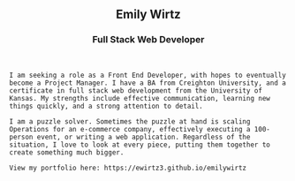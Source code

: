 <h2 align="center">Emily Wirtz</h2>
<h3 align="center">Full Stack Web Developer</h3>
<br/>

    I am seeking a role as a Front End Developer, with hopes to eventually become a Project Manager. I have a BA from Creighton University, and a certificate in full stack web development from the University of Kansas. My strengths include effective communication, learning new things quickly, and a strong attention to detail.

    I am a puzzle solver. Sometimes the puzzle at hand is scaling Operations for an e-commerce company, effectively executing a 100-person event, or writing a web application. Regardless of the situation, I love to look at every piece, putting them together to create something much bigger.

    View my portfolio here: https://ewirtz3.github.io/emilywirtz

